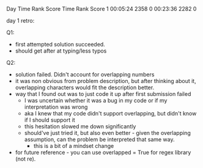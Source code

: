 Day       Time  Rank  Score       Time   Rank  Score
  1   00:05:24  2358      0   00:23:36   2282      0

day 1 retro:

Q1:
- first attempted solution succeeded.
- should get after at typing/less typos

Q2:
- solution failed. Didn't account for overlapping numbers
- it was non obvious from problem description, but after thinking about it, overlapping characters would fit the description better.
- way that I found out was to just code it up after first submission failed
	- I was uncertain whether it was a bug in my code or if my interpretation was wrong
	- aka I knew that my code didn't support overlapping, but didn't know if I should support it
	- this hesitation slowed me down significantly
	- should've just tried it, but also even better - given the overlapping assumption, can the problem be interpreted that same way.
		- this is a bit of a mindset change
- for future reference - you can use overlapped = True for regex library (not re).
